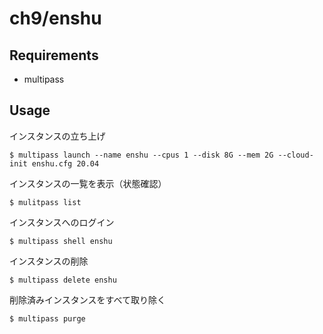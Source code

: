 # ch9/enshu

## Requirements

- multipass


## Usage

インスタンスの立ち上げ

```
$ multipass launch --name enshu --cpus 1 --disk 8G --mem 2G --cloud-init enshu.cfg 20.04
```

インスタンスの一覧を表示（状態確認）

```
$ mulitpass list
```

インスタンスへのログイン


```
$ multipass shell enshu
```

インスタンスの削除

```
$ multipass delete enshu
```


削除済みインスタンスをすべて取り除く

```
$ multipass purge
```
